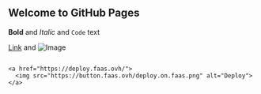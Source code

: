 ## Welcome to GitHub Pages

**Bold** and _Italic_ and `Code` text

[Link](url) and ![Image](src)
```

<a href="https://deploy.faas.ovh/">
  <img src="https://button.faas.ovh/deploy.on.faas.png" alt="Deploy">
</a>
